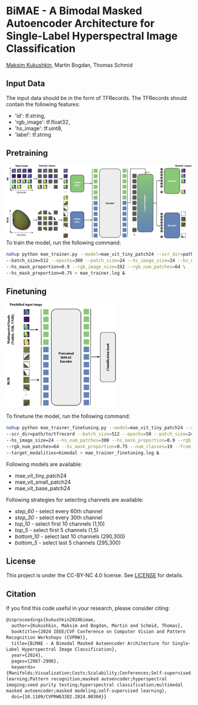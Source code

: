 # BiMAE - A Bimodal Masked Autoencoder Architecture for Single-Label Hyperspectral Image Classification
[Maksim Kukushkin](https://max-kuk.github.io), Martin Bogdan, Thomas Schmid

## Input Data
The input data should be in the form of TFRecords. The TFRecords should contain the following features:
- 'id': tf.string,
- 'rgb_image': tf.float32,
- 'hs_image': tf.uint8,
- 'label': tf.string


## Pretraining

<img src="imgs/BiMAE_pretraining.jpg" alt="BiMAE pretraining" style="width:600px;"/>
To train the model, run the following command:

```bash
nohup python mae_trainer.py --model=mae_vit_tiny_patch24 --scr_dir=path/to/tfrecord \
--batch_size=512 --epochs=300 --patch_size=24 --hs_image_size=24 --hs_num_patches=300 \
--hs_mask_proportion=0.9 --rgb_image_size=192 --rgb_num_patches=64 \
--hs_mask_proportion=0.75 > mae_trainer.log &  
```

## Finetuning


<img src="imgs/BiMAE_finetuning.jpg" alt="BiMAE finetuning" style="width:300px;"/>

To finetune the model, run the following command:
```bash
nohup python mae_trainer_finetuning.py --model=mae_vit_tiny_patch24 --select_channels_strategy=step_60 \
--scr_dir=path/to/tfrecord --batch_size=512 --epochs=50 --patch_size=24 \
--hs_image_size=24 --hs_num_patches=300 --hs_mask_proportion=0.9 --rgb_image_size=192 \
--rgb_num_patches=64 --hs_mask_proportion=0.75 --num_classes=19 --from_scratch=False \
--target_modalities=bimodal > mae_trainer_finetuning.log &  
```

Following models are available:
- mae_vit_tiny_patch24
- mae_vit_small_patch24
- mae_vit_base_patch24

Following strategies for selecting channels are available:
- *step_60*  - select every 60th channel
- *step_30* - select every 30th channel
- *top_10* - select first 10 channels (1,10)
- *top_5* - select first 5 channels (1,5)
- *bottom_10* - select last 10 channels (290,300)
- *bottom_5* - select last 5 channels (295,300)

## License
This project is under the CC-BY-NC 4.0 license. See [LICENSE](https://github.com/max-kuk/bimae_seed_classification/blob/main/LICENSE.md)  for details.

## Citation
If you find this code useful in your research, please consider citing:
```
@inproceedings{kukushkin2024bimae,
  author={Kukushkin, Maksim and Bogdan, Martin and Schmid, Thomas},
  booktitle={2024 IEEE/CVF Conference on Computer Vision and Pattern Recognition Workshops (CVPRW)}, 
  title={BiMAE - A Bimodal Masked Autoencoder Architecture for Single-Label Hyperspectral Image Classification}, 
  year={2024},
  pages={2987-2996},
  keywords={Manifolds;Visualization;Costs;Scalability;Conferences;Self-supervised learning;Pattern recognition;masked autoencoder;hyperspectral imaging;seed purity testing;hyperspectral classification;multimodal masked autoencoder;masked modeling;self-supervised learning},
  doi={10.1109/CVPRW63382.2024.00304}}
```
